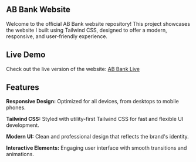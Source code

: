 ## AB Bank Website
Welcome to the official AB Bank website repository! This project showcases the website I built using Tailwind CSS, designed to offer a modern, responsive, and user-friendly experience.

## Live Demo 
Check out the live version of the website: <a href="https://ziauddin128.github.io/AB-Bank/" target="_blank">AB Bank Live</a>

## Features 
<p><b>Responsive Design:</b> Optimized for all devices, from desktops to mobile phones.</p>
<p><b>Tailwind CSS:</b> Styled with utility-first Tailwind CSS for fast and flexible UI development.</p>
<p><b>Modern UI:</b> Clean and professional design that reflects the brand's identity.</p>
<p><b>Interactive Elements:</b> Engaging user interface with smooth transitions and animations.</p>
